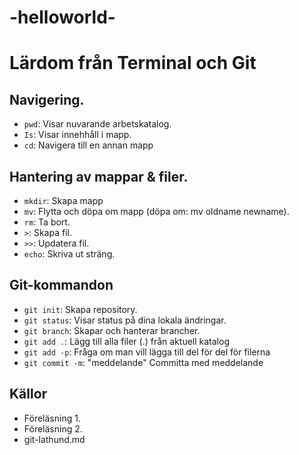 # -helloworld-

# Lärdom från Terminal och Git

## Navigering.
- `pwd`: Visar nuvarande arbetskatalog.
- `Is`: Visar innehhåll i mapp.
- `cd`: Navigera till en annan mapp

## Hantering av mappar & filer.
- `mkdir`: Skapa mapp
- `mv`: Flytta och döpa om mapp (döpa om: mv oldname newname).
- `rm`: Ta bort.
- `>`: Skapa fil.
- `>>`: Updatera fil.
- `echo`: Skriva ut sträng.

## Git-kommandon
- `git init`: Skapa repository.
- `git status`: Visar status på dina lokala ändringar. 
- `git branch`: Skapar och hanterar brancher.
- `git add .`: Lägg till alla filer (.) från aktuell katalog
- `git add -p`: Fråga om man vill lägga till del för del för filerna
- `git commit -m`: "meddelande" 	Committa med meddelande

## Källor
- Föreläsning 1.
- Föreläsning 2.
- git-lathund.md
  

